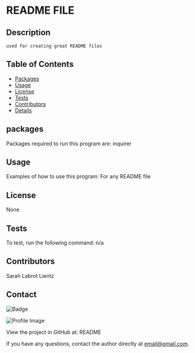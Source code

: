 
  # README FILE 
  
  ## Description
    used for creating great README files
  ## Table of Contents
  - [Packages](#packages)
  - [Usage](#usage)
  - [License](#license)
  - [Tests](#tests)
  - [Contributors](#contributor)
  - [Details](#details)
  ## packages
  Packages required to run this program are: inquirer  
  ## Usage
  Examples of how to use this program: For any README file
  ## License
  None
  ## Tests
  To test, run the following command: n/a
  ## Contributors
  Sarah Labrot Lientz
  ## Contact
  
![Badge](https://img.shields.io/badge/Github-SarahLabrotLientz-4cbbb9) 
  
![Profile Image](https://github.com/SarahLabrotLientz.png?size=50)
  
View the project in GitHub at: README
  
If you have any questions, contact the author directly at email@gmail.com.